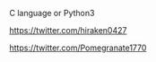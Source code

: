 C language or Python3

https://twitter.com/hiraken0427

https://twitter.com/Pomegranate1770

<!---
hiraken0427/hiraken0427 is a ✨ special ✨ repository because its `README.md` (this file) appears on your GitHub profile.
You can click the Preview link to take a look at your changes.
--->
